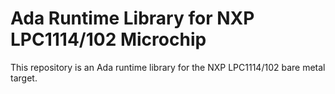 # Ada Runtime Library for NXP LPC1114/102 Microchip

This repository is an Ada runtime library for the NXP LPC1114/102 bare metal target.
